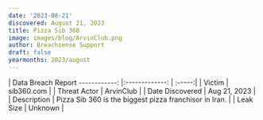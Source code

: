 ```yaml
---
date: '2023-08-21'
discovered: August 21, 2023
title: Pizza Sib 360
image: images/blog/ArvinClub.png
author: Breachsense Support
draft: false
yearmonths: 2023/august
---
```



| Data Breach Report
------------:     |:-------------:    | :-----:|
| Victim      | sib360.com      | 
| Threat Actor      | ArvinClub      | 
| Date Discovered      | Aug 21, 2023      | 
| Description      | Pizza Sib 360 is the biggest pizza franchisor in Iran.      | 
| Leak Size      | Unknown      | 

